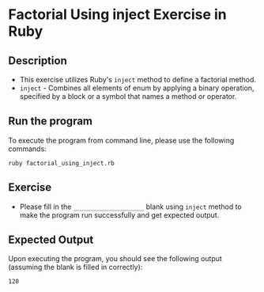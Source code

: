 # Factorial Using inject Exercise in Ruby

## Description
* This exercise utilizes Ruby's `inject` method to define a factorial method.
* `inject` - Combines all elements of enum by applying a binary operation, specified by a block or a symbol that names a
method or operator.

## Run the program
To execute the program from command line, please use the following commands:

```
ruby factorial_using_inject.rb
```

## Exercise
* Please fill in the `____________________` blank using `inject` method to make the program run successfully and get
expected output.

## Expected Output
Upon executing the program, you should see the following output (assuming the blank is filled in correctly):

```
120
```

